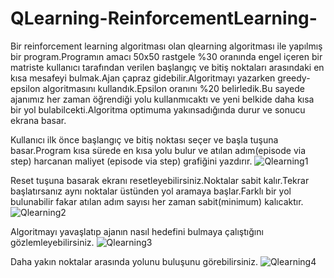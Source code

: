 # QLearning-ReinforcementLearning-

Bir reinforcement learning algoritması olan qlearning algoritması ile yapılmış bir program.Programın amacı 50x50 rastgele %30 oranında engel içeren bir matriste kullanıcı tarafından verilen başlangıç ve bitiş noktaları arasındaki en kısa mesafeyi bulmak.Ajan çapraz gidebilir.Algoritmayı yazarken greedy-epsilon algoritmasını kullandık.Epsilon oranını %20 belirledik.Bu sayede ajanımız her zaman öğrendiği yolu kullanmıcaktı ve yeni belkide daha kısa bir yol bulabilcekti.Algoritma optimuma yakınsadığında durur ve sonucu ekrana basar.

Kullanıcı ilk önce başlangıç ve bitiş noktası seçer ve başla tuşuna basar.Program kısa sürede en kısa yolu bulur ve atılan adım(episode via step) harcanan maliyet (episode via step) grafiğini yazdırır.
![Qlearning1](https://user-images.githubusercontent.com/76952086/125657068-5bb82e4b-41c2-48fd-b2ab-542bd8849a46.gif)




Reset tuşuna basarak ekranı resetleyebilirsiniz.Noktalar sabit kalır.Tekrar başlatırsanız aynı noktalar üstünden yol aramaya başlar.Farklı bir yol bulunabilir fakar atılan adım sayısı her zaman sabit(minimum) kalıcaktır.
![Qlearning2](https://user-images.githubusercontent.com/76952086/125657072-b08088ca-e161-4216-8dbf-f07d54f9e899.gif)




Algoritmayı yavaşlatıp ajanın nasıl hedefini bulmaya çalıştığını gözlemleyebilirsiniz.
![Qlearning3](https://user-images.githubusercontent.com/76952086/125657073-bb720e4b-bda4-442f-9361-07c06649b6f0.gif)



Daha yakın noktalar arasında yolunu buluşunu görebilirsiniz.
![Qlearning4](https://user-images.githubusercontent.com/76952086/125657675-1a6bc94a-1169-4aeb-9930-64cf241888dc.gif)
